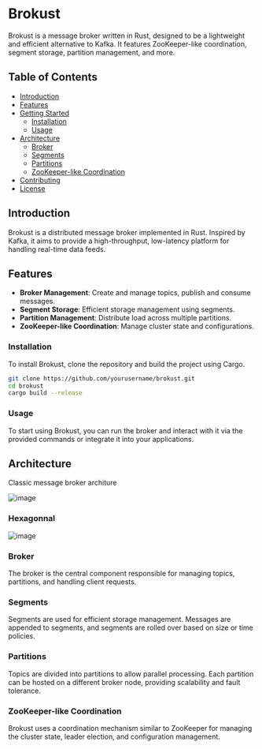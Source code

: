 # Brokust

Brokust is a message broker written in Rust, designed to be a lightweight and efficient alternative to Kafka. It features ZooKeeper-like coordination, segment storage, partition management, and more.

## Table of Contents

- [Introduction](#introduction)
- [Features](#features)
- [Getting Started](#getting-started)
  - [Installation](#installation)
  - [Usage](#usage)
- [Architecture](#architecture)
  - [Broker](#broker)
  - [Segments](#segments)
  - [Partitions](#partitions)
  - [ZooKeeper-like Coordination](#zookeeper-like-coordination)
- [Contributing](#contributing)
- [License](#license)


## Introduction

Brokust is a distributed message broker implemented in Rust. Inspired by Kafka, it aims to provide a high-throughput, low-latency platform for handling real-time data feeds.

## Features

- **Broker Management**: Create and manage topics, publish and consume messages.
- **Segment Storage**: Efficient storage management using segments.
- **Partition Management**: Distribute load across multiple partitions.
- **ZooKeeper-like Coordination**: Manage cluster state and configurations.

### Installation

To install Brokust, clone the repository and build the project using Cargo.

```sh
git clone https://github.com/yourusername/brokust.git
cd brokust
cargo build --release
```

### Usage
To start using Brokust, you can run the broker and interact with it via the provided commands or integrate it into your applications.

## Architecture

Classic message broker architure

![image](https://github.com/nerap/Brokust/assets/44852526/ea18ba15-c8c5-4194-8c0d-b51838c4bc71)


### Hexagonnal 

![image](https://github.com/nerap/brokust/assets/44852526/eb7e2130-7e81-47ab-bf90-fd9510e76be5)


### Broker
The broker is the central component responsible for managing topics, partitions, and handling client requests.

### Segments
Segments are used for efficient storage management. Messages are appended to segments, and segments are rolled over based on size or time policies.

### Partitions
Topics are divided into partitions to allow parallel processing. Each partition can be hosted on a different broker node, providing scalability and fault tolerance.

### ZooKeeper-like Coordination
Brokust uses a coordination mechanism similar to ZooKeeper for managing the cluster state, leader election, and configuration management.
